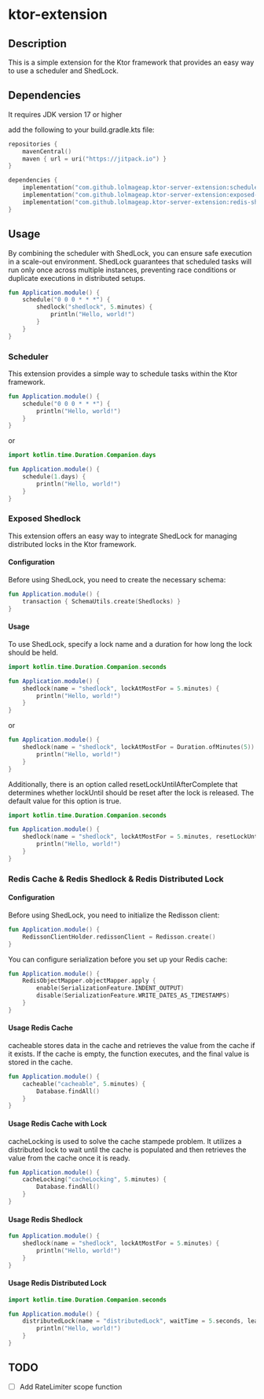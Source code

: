 # ktor-extension

## Description

This is a simple extension for the Ktor framework that provides an easy way to use a scheduler and ShedLock.

## Dependencies

It requires JDK version 17 or higher

add the following to your build.gradle.kts file:

```kotlin
repositories {
    mavenCentral()
    maven { url = uri("https://jitpack.io") }
}

dependencies {
    implementation("com.github.lolmageap.ktor-server-extension:scheduler:1.0.3")
    implementation("com.github.lolmageap.ktor-server-extension:exposed-shedlock:1.0.3")
    implementation("com.github.lolmageap.ktor-server-extension:redis-shedlock:1.0.3")
}
```

## Usage

By combining the scheduler with ShedLock, you can ensure safe execution in a scale-out environment.
ShedLock guarantees that scheduled tasks will run only once across multiple instances, preventing race conditions or
duplicate executions in distributed setups.

```kotlin
fun Application.module() {
    schedule("0 0 0 * * *") {
        shedlock("shedlock", 5.minutes) {
            println("Hello, world!")
        }
    }
}
```

### Scheduler

This extension provides a simple way to schedule tasks within the Ktor framework.

```kotlin
fun Application.module() {
    schedule("0 0 0 * * *") {
        println("Hello, world!")
    }
}
```

or

```kotlin
import kotlin.time.Duration.Companion.days

fun Application.module() {
    schedule(1.days) {
        println("Hello, world!")
    }
}
```

### Exposed Shedlock

This extension offers an easy way to integrate ShedLock for managing distributed locks in the Ktor framework.

#### Configuration

Before using ShedLock, you need to create the necessary schema:

```kotlin
fun Application.module() {
    transaction { SchemaUtils.create(Shedlocks) }
}
```

#### Usage

To use ShedLock, specify a lock name and a duration for how long the lock should be held.

```kotlin
import kotlin.time.Duration.Companion.seconds

fun Application.module() {
    shedlock(name = "shedlock", lockAtMostFor = 5.minutes) {
        println("Hello, world!")
    }
}
```

or

```kotlin
fun Application.module() {
    shedlock(name = "shedlock", lockAtMostFor = Duration.ofMinutes(5)) {
        println("Hello, world!")
    }
}
```

Additionally, there is an option called resetLockUntilAfterComplete that determines whether lockUntil should be reset
after the lock is released.
The default value for this option is true.

```kotlin
import kotlin.time.Duration.Companion.seconds

fun Application.module() {
    shedlock(name = "shedlock", lockAtMostFor = 5.minutes, resetLockUntilAfterComplete = false) {
        println("Hello, world!")
    }
}
```

### Redis Cache & Redis Shedlock & Redis Distributed Lock

#### Configuration

Before using ShedLock, you need to initialize the Redisson client:

```kotlin
fun Application.module() {
    RedissonClientHolder.redissonClient = Redisson.create()
}
```

You can configure serialization before you set up your Redis cache:

```kotlin
fun Application.module() {
    RedisObjectMapper.objectMapper.apply {
        enable(SerializationFeature.INDENT_OUTPUT)
        disable(SerializationFeature.WRITE_DATES_AS_TIMESTAMPS)
    }
}
```

#### Usage Redis Cache

cacheable stores data in the cache and retrieves the value from the cache if it exists. 
If the cache is empty, the function executes, and the final value is stored in the cache.

```kotlin
fun Application.module() {
    cacheable("cacheable", 5.minutes) {
        Database.findAll()
    }
}
```

#### Usage Redis Cache with Lock

cacheLocking is used to solve the cache stampede problem. 
It utilizes a distributed lock to wait until the cache is populated and then retrieves the value from the cache once it is ready.

```kotlin
fun Application.module() {
    cacheLocking("cacheLocking", 5.minutes) {
        Database.findAll()
    }
}
```

#### Usage Redis Shedlock

```kotlin
fun Application.module() {
    shedlock(name = "shedlock", lockAtMostFor = 5.minutes) {
        println("Hello, world!")
    }
}
```

#### Usage Redis Distributed Lock

```kotlin
import kotlin.time.Duration.Companion.seconds

fun Application.module() {
    distributedLock(name = "distributedLock", waitTime = 5.seconds, leaseTime = 1.seconds) {
        println("Hello, world!")
    }
}
```

## TODO

- [ ] Add RateLimiter scope function